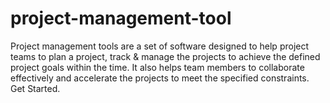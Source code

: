 # project-management-tool
Project management tools are a set of software designed to help project teams to plan a project, track &amp; manage the projects to achieve the defined project goals within the time. It also helps team members to collaborate effectively and accelerate the projects to meet the specified constraints. Get Started.
